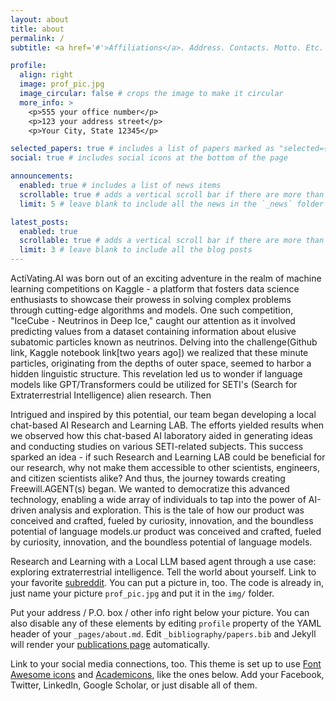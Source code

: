 ```yaml
---
layout: about
title: about
permalink: /
subtitle: <a href='#'>Affiliations</a>. Address. Contacts. Motto. Etc.

profile:
  align: right
  image: prof_pic.jpg
  image_circular: false # crops the image to make it circular
  more_info: >
    <p>555 your office number</p>
    <p>123 your address street</p>
    <p>Your City, State 12345</p>

selected_papers: true # includes a list of papers marked as "selected={true}"
social: true # includes social icons at the bottom of the page

announcements:
  enabled: true # includes a list of news items
  scrollable: true # adds a vertical scroll bar if there are more than 3 news items
  limit: 5 # leave blank to include all the news in the `_news` folder

latest_posts:
  enabled: true
  scrollable: true # adds a vertical scroll bar if there are more than 3 new posts items
  limit: 3 # leave blank to include all the blog posts
---
```


ActiVating.AI was born out of an exciting adventure in the realm of machine learning competitions on Kaggle - a platform that fosters data science enthusiasts to showcase their prowess in solving complex problems through cutting-edge algorithms and models. One such competition, "IceCube - Neutrinos in Deep Ice," caught our attention as it involved predicting values from a dataset containing information about elusive subatomic particles known as neutrinos. Delving into the challenge(Github link, Kaggle notebook link[two years ago]) we realized that these minute particles, originating from the depths of outer space, seemed to harbor a hidden linguistic structure. This revelation led us to wonder if language models like GPT/Transformers could be utilized for SETI's (Search for Extraterrestrial Intelligence) alien research. Then

Intrigued and inspired by this potential, our team began developing a local chat-based AI Research and Learning LAB. The efforts yielded results when we observed how this chat-based AI laboratory aided in generating ideas and conducting studies on various SETI-related subjects. This success sparked an idea - if such Research and Learning LAB could be beneficial for our research, why not make them accessible to other scientists, engineers, and citizen scientists alike? And thus, the journey towards creating Freewill.AGENT(s) began. We wanted to democratize this advanced technology, enabling a wide array of individuals to tap into the power of AI-driven analysis and exploration. This is the tale of how our product was conceived and crafted, fueled by curiosity, innovation, and the boundless potential of language models.ur product was conceived and crafted, fueled by curiosity, innovation, and the boundless potential of language models. 


Research and Learning with a Local LLM based agent through a use case: exploring extraterrestrial intelligence. Tell the world about yourself. Link to your favorite [subreddit](http://reddit.com). You can put a picture in, too. The code is already in, just name your picture `prof_pic.jpg` and put it in the `img/` folder.

Put your address / P.O. box / other info right below your picture. You can also disable any of these elements by editing `profile` property of the YAML header of your `_pages/about.md`. Edit `_bibliography/papers.bib` and Jekyll will render your [publications page](/al-folio/publications/) automatically.

Link to your social media connections, too. This theme is set up to use [Font Awesome icons](https://fontawesome.com/) and [Academicons](https://jpswalsh.github.io/academicons/), like the ones below. Add your Facebook, Twitter, LinkedIn, Google Scholar, or just disable all of them.
